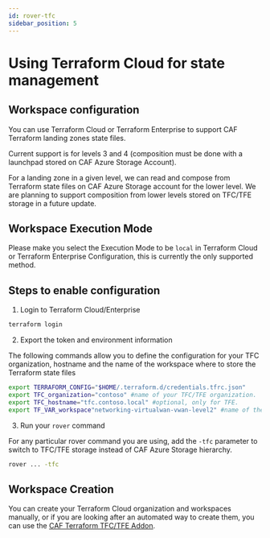 ```yaml
---
id: rover-tfc
sidebar_position: 5
---
```


# Using Terraform Cloud for state management

## Workspace configuration

You can use Terraform Cloud or Terraform Enterprise to support CAF Terraform landing zones state files.

Current support is for levels 3 and 4 (composition must be done with a launchpad stored on CAF Azure Storage Account).

For a landing zone in a given level, we can read and compose from Terraform state files on CAF Azure Storage account for the lower level. We are planning to support composition from lower levels stored on TFC/TFE storage in a future update.

## Workspace Execution Mode

Please make you select the Execution Mode to be ```local``` in Terraform Cloud or Terraform Enterprise Configuration, this is currently the only supported method.

## Steps to enable configuration

1. Login to Terraform Cloud/Enterprise

```bash
terraform login
```

2. Export the token and environment information

The following commands allow you to define the configuration for your TFC organization, hostname and the name of the workspace where to store the Terraform state files

```bash
export TERRAFORM_CONFIG="$HOME/.terraform.d/credentials.tfrc.json"
export TFC_organization="contoso" #name of your TFC/TFE organization.
export TFC_hostname="tfc.contoso.local" #optional, only for TFE.
export TF_VAR_workspace"networking-virtualwan-vwan-level2" #name of the workspace where to store the state file.
```

3. Run your ```rover``` command

For any particular rover command you are using, add the ```-tfc``` parameter to switch to TFC/TFE storage instead of CAF Azure Storage hierarchy.

```bash
rover ... -tfc
```

## Workspace Creation

You can create your Terraform Cloud organization and workspaces manually, or if you are looking after an automated way to create them, you can use the [CAF Terraform TFC/TFE Addon](https://github.com/aztfmod/caf-terraform-landingzones/tree/master/caf_solution/add-ons/terraform_cloud).
